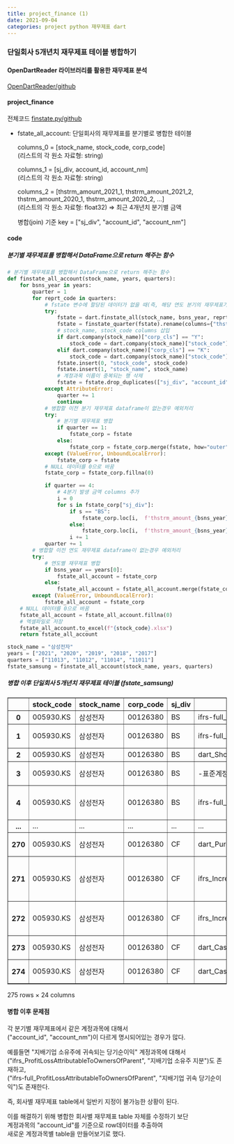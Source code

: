 ```yaml
---
title: project_finance (1)
date: 2021-09-04
categories: project python 재무제표 dart
---
```

### 단일회사 5개년치 재무제표 테이블 병합하기   

#### OpenDartReader 라이브러리를 활용한 재무제표 분석  
[OpenDartReader/github](https://github.com/FinanceData/OpenDartReader)  
  
#### project_finance
전체코드 [finstate.py/github](https://github.com/yeonseo-Jung/project_finance/blob/aca4af282fedc2452e5f95f44f3d58ab07d4f09a/finstate.py)

* fstate_all_account: 단일회사의 재무제표를 분기별로 병합한 테이블  
       
    columns_0 = [stock_name, stock_code, corp_code]   
    (리스트의 각 원소 자료형: string)  
        
    columns_1 = [sj_div, account_id, account_nm]   
    (리스트의 각 원소 자료형: string)  
      
    columns_2 = [thstrm_amount_2021_1, thstrm_amount_2021_2, thstrm_amount_2020_1, thstrm_amount_2020_2, ...]   
    (리스트의 각 원소 자료형: float32) ⇒ 최근 4개년치 분기별 금액  
  
    병합(join) 기준 key = ["sj_div", "account_id", "account_nm"]
  
#### code
##### 분기별 재무제표를 병합해서 DataFrame으로 return 해주는 함수  
```python
# 분기별 재무제표를 병합해서 DataFrame으로 return 해주는 함수 
def finstate_all_account(stock_name, years, quarters):
    for bsns_year in years:
        quarter = 1
        for reprt_code in quarters:
            # fstate 변수에 할당된 데이터가 없을 때(즉, 해당 연도 분기의 재무제표가 dart에 공시되어 있지 않은 경우) 예외처리
            try:
                fstate = dart.finstate_all(stock_name, bsns_year, reprt_code, fs_div="CFS")
                fstate = finstate_quarter(fstate).rename(columns={"thstrm_amount": f'thstrm_amount_{bsns_year}_{quarter}'})
                # stock_name, stock_code columns 삽입
                if dart.company(stock_name)["corp_cls"] == "Y":
                    stock_code = dart.company(stock_name)["stock_code"] + ".KS"
                elif dart.company(stock_name)["corp_cls"] == "K":
                    stock_code = dart.company(stock_name)["stock_code"] + ".KQ"
                fstate.insert(0, "stock_code", stock_code)
                fstate.insert(1, "stock_name", stock_name)
                # 계정과목 이름이 중복되는 행 삭제
                fstate = fstate.drop_duplicates(["sj_div", "account_id", "account_nm"], keep=False, ignore_index=True)
            except AttributeError:
                quarter += 1
                continue
            # 병합할 이전 분기 재무제표 dataframe이 없는경우 예외처리
            try:
                # 분기별 재무제표 병합
                if quarter == 1:
                    fstate_corp = fstate
                else:
                    fstate_corp = fstate_corp.merge(fstate, how="outer", on=["stock_name", "stock_code", "corp_code", "sj_div", "account_id", "account_nm"], suffixes=("", ""))
            except (ValueError, UnboundLocalError):
                fstate_corp = fstate
            # NULL 데이터를 0으로 바꿈
            fstate_corp = fstate_corp.fillna(0)

            if quarter == 4:
                # 4분기 발생 금액 columns 추가
                i = 0
                for s in fstate_corp["sj_div"]:
                    if s == "BS":
                        fstate_corp.loc[i,  f'thstrm_amount_{bsns_year}_{quarter}'] = fstate_corp.loc[i,  f'thstrm_amount_{bsns_year}_{quarter}']
                    else:
                        fstate_corp.loc[i,  f'thstrm_amount_{bsns_year}_{quarter}'] = fstate_corp.loc[i,  f'thstrm_amount_{bsns_year}_{quarter}'] - fstate_corp.loc[i,  f'thstrm_amount_{bsns_year}_{quarter-1}']
                    i += 1
            quarter += 1
        # 병합할 이전 연도 재무제표 dataframe이 없는경우 예외처리
        try:    
            # 연도별 재무제표 병합
            if bsns_year == years[0]:
                fstate_all_account = fstate_corp
            else:
                fstate_all_account = fstate_all_account.merge(fstate_corp, how="outer", on=["stock_name", "stock_code", "corp_code", "sj_div", "account_id", "account_nm"], suffixes=("", ""))
        except (ValueError, UnboundLocalError):
            fstate_all_account = fstate_corp
    # NULL 데이터를 0으로 바꿈
    fstate_all_account = fstate_all_account.fillna(0)
    # 엑셀파일로 저장
    fstate_all_account.to_excel(f"{stock_code}.xlsx")
    return fstate_all_account
```

```python
stock_name = "삼성전자"
years = ["2021", "2020", "2019", "2018", "2017"]
quarters = ["11013", "11012", "11014", "11011"]
fstate_samsung = finstate_all_account(stock_name, years, quarters)
```



##### 병합 이후 단일회사 5개년치 재무제표 테이블 (fstate_samsung)
<div>
<style scoped>
    .dataframe tbody tr th:only-of-type {
        vertical-align: middle;
    }

    .dataframe tbody tr th {
        vertical-align: top;
    }

    .dataframe thead th {
        text-align: right;
    }
</style>
<table border="1" class="dataframe">
  <thead>
    <tr style="text-align: right;">
      <th></th>
      <th>stock_code</th>
      <th>stock_name</th>
      <th>corp_code</th>
      <th>sj_div</th>
      <th>account_id</th>
      <th>account_nm</th>
      <th>thstrm_amount_2021_1</th>
      <th>thstrm_amount_2021_2</th>
      <th>thstrm_amount_2020_1</th>
      <th>thstrm_amount_2020_2</th>
      <th>...</th>
      <th>thstrm_amount_2019_3</th>
      <th>thstrm_amount_2019_4</th>
      <th>thstrm_amount_2018_1</th>
      <th>thstrm_amount_2018_2</th>
      <th>thstrm_amount_2018_3</th>
      <th>thstrm_amount_2018_4</th>
      <th>thstrm_amount_2017_1</th>
      <th>thstrm_amount_2017_2</th>
      <th>thstrm_amount_2017_3</th>
      <th>thstrm_amount_2017_4</th>
    </tr>
  </thead>
  <tbody>
    <tr>
      <th>0</th>
      <td>005930.KS</td>
      <td>삼성전자</td>
      <td>00126380</td>
      <td>BS</td>
      <td>ifrs-full_CurrentAssets</td>
      <td>유동자산</td>
      <td>2.091554e+14</td>
      <td>1.911185e+14</td>
      <td>1.867397e+14</td>
      <td>1.861369e+14</td>
      <td>...</td>
      <td>1.860421e+14</td>
      <td>1.813853e+14</td>
      <td>0.000000e+00</td>
      <td>0.000000e+00</td>
      <td>0.000000e+00</td>
      <td>0.000000e+00</td>
      <td>0.0</td>
      <td>0.0</td>
      <td>0.000000e+00</td>
      <td>0.000000e+00</td>
    </tr>
    <tr>
      <th>1</th>
      <td>005930.KS</td>
      <td>삼성전자</td>
      <td>00126380</td>
      <td>BS</td>
      <td>ifrs-full_CashAndCashEquivalents</td>
      <td>현금및현금성자산</td>
      <td>4.103959e+13</td>
      <td>3.068379e+13</td>
      <td>2.791668e+13</td>
      <td>3.610961e+13</td>
      <td>...</td>
      <td>2.660499e+13</td>
      <td>2.688600e+13</td>
      <td>0.000000e+00</td>
      <td>0.000000e+00</td>
      <td>0.000000e+00</td>
      <td>0.000000e+00</td>
      <td>0.0</td>
      <td>0.0</td>
      <td>0.000000e+00</td>
      <td>0.000000e+00</td>
    </tr>
    <tr>
      <th>2</th>
      <td>005930.KS</td>
      <td>삼성전자</td>
      <td>00126380</td>
      <td>BS</td>
      <td>dart_ShortTermDepositsNotClassifiedAsCashEquiv...</td>
      <td>단기금융상품</td>
      <td>8.715927e+13</td>
      <td>7.777703e+13</td>
      <td>7.863802e+13</td>
      <td>7.512761e+13</td>
      <td>...</td>
      <td>6.947697e+13</td>
      <td>7.625205e+13</td>
      <td>4.602770e+13</td>
      <td>4.871714e+13</td>
      <td>5.868142e+13</td>
      <td>6.589380e+13</td>
      <td>0.0</td>
      <td>0.0</td>
      <td>4.128067e+13</td>
      <td>4.944769e+13</td>
    </tr>
    <tr>
      <th>3</th>
      <td>005930.KS</td>
      <td>삼성전자</td>
      <td>00126380</td>
      <td>BS</td>
      <td>-표준계정코드 미사용-</td>
      <td>단기상각후원가금융자산</td>
      <td>3.526888e+12</td>
      <td>2.350399e+12</td>
      <td>3.037379e+12</td>
      <td>1.224565e+12</td>
      <td>...</td>
      <td>4.021901e+12</td>
      <td>3.914216e+12</td>
      <td>3.733160e+12</td>
      <td>3.896630e+12</td>
      <td>3.446114e+12</td>
      <td>2.703693e+12</td>
      <td>0.0</td>
      <td>0.0</td>
      <td>0.000000e+00</td>
      <td>0.000000e+00</td>
    </tr>
    <tr>
      <th>4</th>
      <td>005930.KS</td>
      <td>삼성전자</td>
      <td>00126380</td>
      <td>BS</td>
      <td>ifrs-full_CurrentFinancialAssetsAtFairValueThr...</td>
      <td>단기당기손익-공정가치금융자산</td>
      <td>5.949500e+10</td>
      <td>4.972000e+10</td>
      <td>1.238759e+12</td>
      <td>5.826410e+11</td>
      <td>...</td>
      <td>1.842611e+12</td>
      <td>1.727436e+12</td>
      <td>0.000000e+00</td>
      <td>0.000000e+00</td>
      <td>0.000000e+00</td>
      <td>0.000000e+00</td>
      <td>0.0</td>
      <td>0.0</td>
      <td>0.000000e+00</td>
      <td>0.000000e+00</td>
    </tr>
    <tr>
      <th>...</th>
      <td>...</td>
      <td>...</td>
      <td>...</td>
      <td>...</td>
      <td>...</td>
      <td>...</td>
      <td>...</td>
      <td>...</td>
      <td>...</td>
      <td>...</td>
      <td>...</td>
      <td>...</td>
      <td>...</td>
      <td>...</td>
      <td>...</td>
      <td>...</td>
      <td>...</td>
      <td>...</td>
      <td>...</td>
      <td>...</td>
      <td>...</td>
    </tr>
    <tr>
      <th>270</th>
      <td>005930.KS</td>
      <td>삼성전자</td>
      <td>00126380</td>
      <td>CF</td>
      <td>dart_PurchaseOfAvailableForSaleFinancialAssets</td>
      <td>매도가능금융자산의 취득</td>
      <td>0.000000e+00</td>
      <td>0.000000e+00</td>
      <td>0.000000e+00</td>
      <td>0.000000e+00</td>
      <td>...</td>
      <td>0.000000e+00</td>
      <td>0.000000e+00</td>
      <td>0.000000e+00</td>
      <td>0.000000e+00</td>
      <td>0.000000e+00</td>
      <td>0.000000e+00</td>
      <td>0.0</td>
      <td>0.0</td>
      <td>1.447670e+11</td>
      <td>-1.447670e+11</td>
    </tr>
    <tr>
      <th>271</th>
      <td>005930.KS</td>
      <td>삼성전자</td>
      <td>00126380</td>
      <td>CF</td>
      <td>ifrs_IncreaseDecreaseInCashAndCashEquivalentsB...</td>
      <td>환율변동효과 반영전 현금및현금성자산의 순증가(감소)</td>
      <td>0.000000e+00</td>
      <td>0.000000e+00</td>
      <td>0.000000e+00</td>
      <td>0.000000e+00</td>
      <td>...</td>
      <td>0.000000e+00</td>
      <td>0.000000e+00</td>
      <td>0.000000e+00</td>
      <td>0.000000e+00</td>
      <td>0.000000e+00</td>
      <td>0.000000e+00</td>
      <td>0.0</td>
      <td>0.0</td>
      <td>-1.031843e+12</td>
      <td>1.247801e+12</td>
    </tr>
    <tr>
      <th>272</th>
      <td>005930.KS</td>
      <td>삼성전자</td>
      <td>00126380</td>
      <td>CF</td>
      <td>ifrs_IncreaseDecreaseInCashAndCashEquivalents</td>
      <td>현금및현금성자산의 순증가(감소)</td>
      <td>0.000000e+00</td>
      <td>0.000000e+00</td>
      <td>0.000000e+00</td>
      <td>0.000000e+00</td>
      <td>...</td>
      <td>0.000000e+00</td>
      <td>0.000000e+00</td>
      <td>0.000000e+00</td>
      <td>0.000000e+00</td>
      <td>0.000000e+00</td>
      <td>0.000000e+00</td>
      <td>0.0</td>
      <td>0.0</td>
      <td>-1.323216e+12</td>
      <td>1.323216e+12</td>
    </tr>
    <tr>
      <th>273</th>
      <td>005930.KS</td>
      <td>삼성전자</td>
      <td>00126380</td>
      <td>CF</td>
      <td>dart_CashAndCashEquivalentsAtBeginningOfPeriodCf</td>
      <td>기초 현금및현금성자산</td>
      <td>0.000000e+00</td>
      <td>0.000000e+00</td>
      <td>0.000000e+00</td>
      <td>0.000000e+00</td>
      <td>...</td>
      <td>0.000000e+00</td>
      <td>0.000000e+00</td>
      <td>0.000000e+00</td>
      <td>0.000000e+00</td>
      <td>0.000000e+00</td>
      <td>0.000000e+00</td>
      <td>0.0</td>
      <td>0.0</td>
      <td>3.211144e+13</td>
      <td>-3.211144e+13</td>
    </tr>
    <tr>
      <th>274</th>
      <td>005930.KS</td>
      <td>삼성전자</td>
      <td>00126380</td>
      <td>CF</td>
      <td>dart_CashAndCashEquivalentsAtEndOfPeriodCf</td>
      <td>기말 현금및현금성자산</td>
      <td>0.000000e+00</td>
      <td>0.000000e+00</td>
      <td>0.000000e+00</td>
      <td>0.000000e+00</td>
      <td>...</td>
      <td>0.000000e+00</td>
      <td>0.000000e+00</td>
      <td>0.000000e+00</td>
      <td>0.000000e+00</td>
      <td>0.000000e+00</td>
      <td>0.000000e+00</td>
      <td>0.0</td>
      <td>0.0</td>
      <td>3.078823e+13</td>
      <td>-3.078823e+13</td>
    </tr>
  </tbody>
</table>
<p>275 rows × 24 columns</p>
</div>  


#### 병합 이후 문제점  
각 분기별 재무제표에서 같은 계정과목에 대해서   
("account_id", "account_nm")이 다르게 명시되어있는 경우가 많다.  

예를들면 "지배기업 소유주에 귀속되는 당기순이익" 계정과목에 대해서     
("ifrs_ProfitLossAttributableToOwnersOfParent", "지배기업 소유주 지분")도 존재하고,      
("ifrs-full_ProfitLossAttributableToOwnersOfParent", "지배기업 귀속 당기순이익")도 존재한다.  

즉, 회사별 재무제표 table에서 일반키 지정이 불가능한 상황이 된다. 
  
이를 해결하기 위해 병합한 회사별 재무제표 table 자체를 수정하기 보단   
계정과목의 "account_id"를 기준으로 row데이터를 추출하여  
새로운 계정과목별 table을 만들어보기로 했다.  

